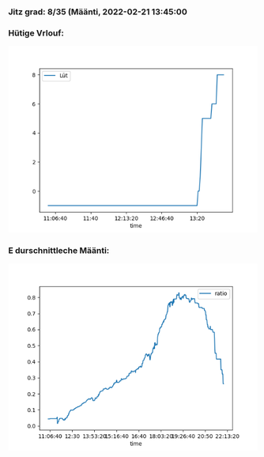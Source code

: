 ### Jitz grad: 8/35 (Määnti, 2022-02-21 13:45:00

### Hütige Vrlouf:
![Graph](Today.png)

### E durschnittleche Määnti:
![Graph](Määnti.png)